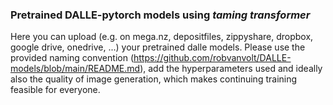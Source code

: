 ### Pretrained DALLE-pytorch models using *taming transformer*

Here you can upload (e.g. on mega.nz, depositfiles, zippyshare, dropbox, google drive, onedrive, ...) your pretrained dalle models. 
Please use the provided naming convention (https://github.com/robvanvolt/DALLE-models/blob/main/README.md), add the hyperparameters used and ideally also the quality of image generation, which makes continuing training feasible for everyone.
